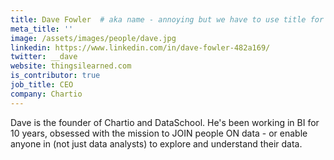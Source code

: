 ```yaml
---
title: Dave Fowler  # aka name - annoying but we have to use title for name here
meta_title: ''
image: /assets/images/people/dave.jpg
linkedin: https://www.linkedin.com/in/dave-fowler-482a169/
twitter: __dave
website: thingsilearned.com
is_contributor: true
job_title: CEO
company: Chartio
---
```

Dave is the founder of Chartio and DataSchool.  He's been working in BI for 10 years, obsessed with the mission to JOIN people ON data - or enable anyone in (not just data analysts) to explore and understand their data.

